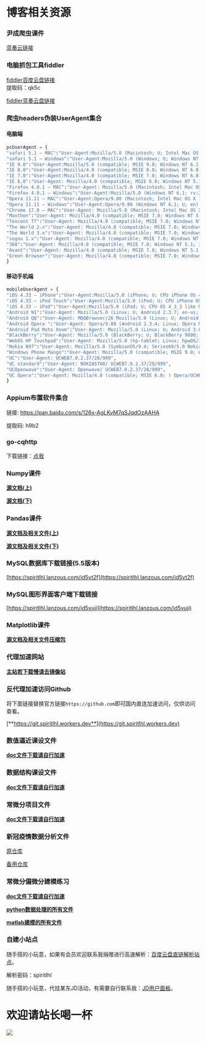 # 博客相关资源


### 尹成爬虫课件

[蓝奏云链接](https://spiritlhl.lanzous.com/ic2ut2f)


### 电脑抓包工具fiddler

[fiddler百度云盘链接](https://pan.baidu.com/s/1Q1paSfVbpXpjmITOOIW1rw)  
提取码：qk5c    

[fiddler蓝奏云盘链接](https://spiritlhl.lanzous.com/ic2un3a)  


### 爬虫headers伪装UserAgent集合

#### 电脑端
```python
pcUserAgent = {
"safari 5.1 – MAC":"User-Agent:Mozilla/5.0 (Macintosh; U; Intel Mac OS X 10_6_8; en-us) AppleWebKit/534.50 (KHTML, like Gecko) Version/5.1 Safari/534.50",
"safari 5.1 – Windows":"User-Agent:Mozilla/5.0 (Windows; U; Windows NT 6.1; en-us) AppleWebKit/534.50 (KHTML, like Gecko) Version/5.1 Safari/534.50",
"IE 9.0":"User-Agent:Mozilla/5.0 (compatible; MSIE 9.0; Windows NT 6.1; Trident/5.0);",
"IE 8.0":"User-Agent:Mozilla/4.0 (compatible; MSIE 8.0; Windows NT 6.0; Trident/4.0)",
"IE 7.0":"User-Agent:Mozilla/4.0 (compatible; MSIE 7.0; Windows NT 6.0)",
"IE 6.0":"User-Agent: Mozilla/4.0 (compatible; MSIE 6.0; Windows NT 5.1)",
"Firefox 4.0.1 – MAC":"User-Agent: Mozilla/5.0 (Macintosh; Intel Mac OS X 10.6; rv:2.0.1) Gecko/20100101 Firefox/4.0.1",
"Firefox 4.0.1 – Windows":"User-Agent:Mozilla/5.0 (Windows NT 6.1; rv:2.0.1) Gecko/20100101 Firefox/4.0.1",
"Opera 11.11 – MAC":"User-Agent:Opera/9.80 (Macintosh; Intel Mac OS X 10.6.8; U; en) Presto/2.8.131 Version/11.11",
"Opera 11.11 – Windows":"User-Agent:Opera/9.80 (Windows NT 6.1; U; en) Presto/2.8.131 Version/11.11",
"Chrome 17.0 – MAC":"User-Agent: Mozilla/5.0 (Macintosh; Intel Mac OS X 10_7_0) AppleWebKit/535.11 (KHTML, like Gecko) Chrome/17.0.963.56 Safari/535.11",
"Maxthon":"User-Agent: Mozilla/4.0 (compatible; MSIE 7.0; Windows NT 5.1; Maxthon 2.0)",
"Tencent TT":"User-Agent: Mozilla/4.0 (compatible; MSIE 7.0; Windows NT 5.1; TencentTraveler 4.0)",
"The World 2.x":"User-Agent: Mozilla/4.0 (compatible; MSIE 7.0; Windows NT 5.1)",
"The World 3.x":"User-Agent: Mozilla/4.0 (compatible; MSIE 7.0; Windows NT 5.1; The World)",
"sogou 1.x":"User-Agent: Mozilla/4.0 (compatible; MSIE 7.0; Windows NT 5.1; Trident/4.0; SE 2.X MetaSr 1.0; SE 2.X MetaSr 1.0; .NET CLR 2.0.50727; SE 2.X MetaSr 1.0)",
"360":"User-Agent: Mozilla/4.0 (compatible; MSIE 7.0; Windows NT 5.1; 360SE)",
"Avant":"User-Agent: Mozilla/4.0 (compatible; MSIE 7.0; Windows NT 5.1; Avant Browser)",
"Green Browser":"User-Agent: Mozilla/4.0 (compatible; MSIE 7.0; Windows NT 5.1)"
}
```

#### 移动手机端

```python
mobileUserAgent = {
"iOS 4.33 – iPhone":"User-Agent:Mozilla/5.0 (iPhone; U; CPU iPhone OS 4_3_3 like Mac OS X; en-us) AppleWebKit/533.17.9 (KHTML, like Gecko) Version/5.0.2 Mobile/8J2 Safari/6533.18.5",
"iOS 4.33 – iPod Touch":"User-Agent:Mozilla/5.0 (iPod; U; CPU iPhone OS 4_3_3 like Mac OS X; en-us) AppleWebKit/533.17.9 (KHTML, like Gecko) Version/5.0.2 Mobile/8J2 Safari/6533.18.5",
"iOS 4.33 – iPad":"User-Agent:Mozilla/5.0 (iPad; U; CPU OS 4_3_3 like Mac OS X; en-us) AppleWebKit/533.17.9 (KHTML, like Gecko) Version/5.0.2 Mobile/8J2 Safari/6533.18.5",
"Android N1":"User-Agent: Mozilla/5.0 (Linux; U; Android 2.3.7; en-us; Nexus One Build/FRF91) AppleWebKit/533.1 (KHTML, like Gecko) Version/4.0 Mobile Safari/533.1",
"Android QQ":"User-Agent: MQQBrowser/26 Mozilla/5.0 (Linux; U; Android 2.3.7; zh-cn; MB200 Build/GRJ22; CyanogenMod-7) AppleWebKit/533.1 (KHTML, like Gecko) Version/4.0 Mobile Safari/533.1",
"Android Opera ":"User-Agent: Opera/9.80 (Android 2.3.4; Linux; Opera Mobi/build-1107180945; U; en-GB) Presto/2.8.149 Version/11.10",
"Android Pad Moto Xoom":"User-Agent: Mozilla/5.0 (Linux; U; Android 3.0; en-us; Xoom Build/HRI39) AppleWebKit/534.13 (KHTML, like Gecko) Version/4.0 Safari/534.13",
"BlackBerry":"User-Agent: Mozilla/5.0 (BlackBerry; U; BlackBerry 9800; en) AppleWebKit/534.1+ (KHTML, like Gecko) Version/6.0.0.337 Mobile Safari/534.1+",
"WebOS HP Touchpad":"User-Agent: Mozilla/5.0 (hp-tablet; Linux; hpwOS/3.0.0; U; en-US) AppleWebKit/534.6 (KHTML, like Gecko) wOSBrowser/233.70 Safari/534.6 TouchPad/1.0",
"Nokia N97":"User-Agent: Mozilla/5.0 (SymbianOS/9.4; Series60/5.0 NokiaN97-1/20.0.019; Profile/MIDP-2.1 Configuration/CLDC-1.1) AppleWebKit/525 (KHTML, like Gecko) BrowserNG/7.1.18124",
"Windows Phone Mango":"User-Agent: Mozilla/5.0 (compatible; MSIE 9.0; Windows Phone OS 7.5; Trident/5.0; IEMobile/9.0; HTC; Titan)",
"UC":"User-Agent: UCWEB7.0.2.37/28/999",
"UC standard":"User-Agent: NOKIA5700/ UCWEB7.0.2.37/28/999",
"UCOpenwave":"User-Agent: Openwave/ UCWEB7.0.2.37/28/999",
"UC Opera":"User-Agent: Mozilla/4.0 (compatible; MSIE 6.0; ) Opera/UCWEB7.0.2.37/28/999"
}
```

### Appium布置软件集合

链接: https://pan.baidu.com/s/126x-AgLKvM7qSJqdOzAAHA 

提取码: h9b2 

### go-cqhttp

下载链接：[点我](https://spiritlhl.lanzoui.com/iv4evr02zed)

### Numpy课件

[**源文档(上)**](https://spiritlhl.lanzous.com/icjjc5c)

[**源文档(下)**](https://spiritlhl.lanzous.com/icwc7ib)

### Pandas课件

[**源文档及相关文件(上)**](https://spiritlhl.lanzous.com/id0v4tc)

[**源文档及相关文件(下)**](https://spiritlhl.lanzous.com/iHs20dxx0ih)

### MySQL数据库下载链接(5.5版本)

[https://spiritlhl.lanzous.com/id5vt2f](https://spiritlhl.lanzous.com/id5vt2f)

### MySQL图形界面客户端下载链接

[https://spiritlhl.lanzous.com/id5vuji](https://spiritlhl.lanzous.com/id5vuji)

### Matplotlib课件

[**源文档及相关文件压缩包**](https://spiritlhl.lanzous.com/iHs20dxx0ih)

### 代理加速网站

[**主站若下载慢请去镜像站**](https://ghproxy.com/)

### 反代理加速访问Github

将下面链接替换官方链接```https://github.com```即可国内直连加速访问，仅供访问查看。

[**https://git.spiritlhl.workers.dev**](https://git.spiritlhl.workers.dev)

### 数值逼近课设文件

[**doc文件下载请自行加速**](https://github.com/spiritLHL/college-item/blob/master/%E3%80%8A%E6%95%B0%E5%80%BC%E9%80%BC%E8%BF%91%E8%AF%BE%E7%A8%8B%E8%AE%BE%E8%AE%A1%E3%80%8B.doc)

### 数据结构课设文件

[**doc文件下载请自行加速**](https://github.com/spiritLHL/college-item/blob/master/%E6%95%B0%E6%8D%AE%E7%BB%93%E6%9E%84%E8%AF%BE%E8%AE%BE.docx)

### 常微分项目文件

[**doc文件下载请自行加速**](https://github.com/spiritLHL/college-item/blob/master/%E5%B8%B8%E5%BE%AE%E4%B8%89%E7%BA%A7%E9%A1%B9%E7%9B%AE%E6%8A%A5%E5%91%8A.doc)

### 新冠疫情数据分析文件

[原仓库](https://github.com/spiritLHL/Cov2019Analysis)

[备用仓库](https://gitee.com/spiritlhl/Cov2019Analysis)

### 常微分偏微分建模练习

[**doc文件下载请自行加速**](https://github.com/spiritLHL/college-item/raw/master/%E5%B8%B8%E5%BE%AE%E5%88%86%E5%81%8F%E5%BE%AE%E5%88%86%E7%BB%83%E4%B9%A07%E6%9C%889%E6%97%A5.docx)

[**python数据处理的所有文件**](https://spiritlhl.lanzoui.com/inrOFr79utc)

[**matlab建模的所有文件**](https://spiritlhl.lanzoui.com/izqwWr7a04d)

### 自建小站点

随手搭的小玩意，如果有会员欢迎联系我捐赠进行高速解析：[百度云盘直链解析站点](http://www.spiritclub.top/)。

解析密码：spiritlhl

随手搭的小玩意，代挂某东JD活动，有需要自行联系我：[JD用户面板](http://a.spiritysdx.top:8888/)。


# 欢迎请站长喝一杯

![](http://www.spiritclub.top/zz.jpg)
